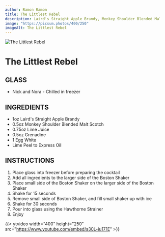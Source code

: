 ```yaml
---
author: Ramon Ramon
title: The Littlest Rebel
description: Laird's Straight Apple Brandy, Monkey Shoulder Blended Malt Scotch, Lime Juice, Grenadine, Egg White, Lime Oil
image: "https://picsum.photos/400/250"
imageAlt: The Littlest Rebel
---
```


![The Littlest Rebel](https://picsum.photos/400/250 "Picture of The Littlest Rebel")

# The Littlest Rebel

## GLASS

-   Nick and Nora - Chilled in freezer

## INGREDIENTS

-   1oz Laird's Straight Apple Brandy
-   0.5oz Monkey Shoulder Blended Malt Scotch
-   0.75oz Lime Juice
-   0.5oz Grenadine
-   1 Egg White
-   Lime Peel to Express Oil

## INSTRUCTIONS

1. Place glass into freezer before preparing the cocktail
2. Add all ingredients to the larger side of the Boston Shaker
3. Place small side of the Boston Shaker on the larger side of the Boston Shaker
4. Shake for 15 seconds
5. Remove small side of Boston Shaker, and fill small shaker up with ice
6. Shake for 30 seconds
7. Pour into glass using the Hawthorne Strainer
8. Enjoy

{{< ytvideo width="400" height="250" src="https://www.youtube.com/embed/s30L-iu171E" >}}
